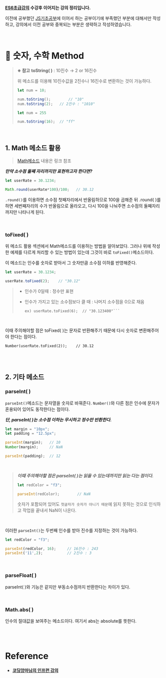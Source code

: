 **[ES6초급강의](https://github.com/Jeong-jj/javascript-self-study/blob/main/archive/ES6/01_ES6_%EA%B8%B0%EC%B4%88.md) 수강후 이어지는 강의 정리입니다.**

이전에 공부했던 [JS기초공부](https://github.com/Jeong-jj/javascript-self-study/tree/main/archive/Javascript%EA%B8%B0%EC%B4%88)에 이어서 하는 공부이기에 부족했던 부분에 대해서만 작성하고, 강의에서 이전 공부와 중복되는 부분은 생략하고 작성하였습니다.

<br/>

# 📌 숫자, 수학 Method

> **※ 참고**
>**toString( )** : 10진수 → 2 or 16진수
>
>위 메소드를 이용해 10진수값을 2진수나 16진수로 변환하는 것이 가능하다.
>
>```javascript
>let num = 10;
>
>num.toString();		// "10"
>num.toString(2);	// 2진수 : "1010"
>
>let num = 255
>
>num.toString(16);	// "ff"
>```

<br/>

## 1. Math 메소드 활용

> [Math메소드](https://github.com/Jeong-jj/javascript-self-study/blob/main/archive/Javascript%EA%B8%B0%EC%B4%88/02_%EC%88%AB%EC%9E%90%EC%99%80_%EB%AC%B8%EC%9E%90.md) 내용은 링크 참조

**_만약 소수점 둘째 자리까지만 표현하고자 한다면?_**

```javascript
let userRate = 30.1234;

Math.round(userRate*100)/100;	// 30.12
```

`.round()`를 이용하면 소수점 첫째자리에서 반올림하므로 100을 곱해준 뒤 .round( )를 하면 세번째자리의 수가 반올림으로 올라오고, 다시 100을 나눠주면 소수점의 둘째자리까지만 나타나게 된다.

<br/>

### toFixed( )

위 메소드 활용 섹션에서 Math메소드를 이용하는 방법을 알아보았다. 그러나 위에 작성한 예제를 다르게 처리할 수 있는 방법이 있는데 그것이 바로 `toFixed()`메소드이다.

이 메소드는 인수를 숫자로 받아서 그 숫자만큼 소수점 이하를 반영해준다.

```javascript
let userRate = 30.1234;

userRate.toFixed(2);	// "30.12"
```

>- 인수가 0일때 : 정수만 표현
>- 인수가 가지고 있는 소수점보다 클 때 : 나머지 소수점을 0으로 채움
>
>	    ex) userRate.toFixed(6);  // "30.123400"```

<br/>

이때 주의해야할 점은 toFixed( )는 문자로 반환해주기 때문에 다시 숫자로 변환해주어야 한다는 점이다.

	Number(userRate.toFixed(2));	// 30.12

<br/>
<br/>

## 2. 기타 메소드
### parseInt( )

`parseInt()`메소드는 문자열을 숫자로 바꿔준다. `Number()`와 다른 점은 인수에 문자가 혼용되어 있어도 동작한다는 점이다.

**_단, parseInt( )는 소수점 이하는 무시하고 정수만 반환한다._**

```javascript
let margin = "10px";
let padding = "12.5px";

parseInt(margin);	// 10
Number(margin);		// NaN

parseInt(padding);	// 12
```

<br/>

> **_이때 주의해야할 점은 parseInt( )는 읽을 수 있는데까지만 읽는 다는 점이다._**
>
>```javascript
>let redColor = "f3";
>
>parseInt(redColor);		// NaN
>```
>숫자가 포함되어 있어도 `첫글자가 숫자가 아니기 때문`에 읽지 못하는 것으로 인식하고 작업을 끝내서 NaN이 나온다.

<br/>

이러한 `parseInt()`는 두번째 인수를 받아 진수를 지정하는 것이 가능하다.

```javascript
let redColor = "f3";

parseInt(redColor, 16);		// 16진수 : 243
parseInt('11',2);			// 2진수 : 3
```

<br/>

### parseFloat( )

parseInt( )와 기능은 같지만 부동소수점까지 반환한다는 차이가 있다.

<br/>

### Math.abs( )

인수의 절대값을 보여주는 메소드이다. 여기서 abs는 absolute를 뜻한다.

<br/>
<br/>

# Reference

- **[코딩앙마님의 인프런 강의](https://www.inflearn.com/course/%EC%99%95%EC%B4%88%EB%B3%B4-%EC%9E%90%EB%B0%94%EC%8A%A4%ED%81%AC%EB%A6%BD%ED%8A%B8/dashboard)**